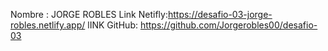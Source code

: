 Nombre : JORGE ROBLES
Link Netifly:https://desafio-03-jorge-robles.netlify.app/
lINK GitHub: https://github.com/Jorgerobles00/desafio-03